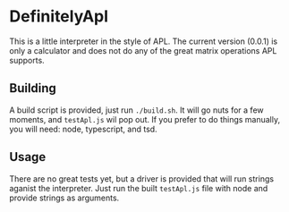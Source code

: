 # DefinitelyApl

This is a little interpreter in the style of APL. The current version (0.0.1) is 
only a calculator and does not do any of the great matrix operations APL supports.

## Building

A build script is provided, just run `./build.sh`. It will go nuts for a few 
moments, and `testApl.js` wil pop out.  If you prefer to do things manually, 
you will need: node, typescript, and tsd.

## Usage

There are no great tests yet, but a driver is provided that will run strings 
aganist the interpreter. Just run the built `testApl.js` file with node and
provide strings as arguments.

